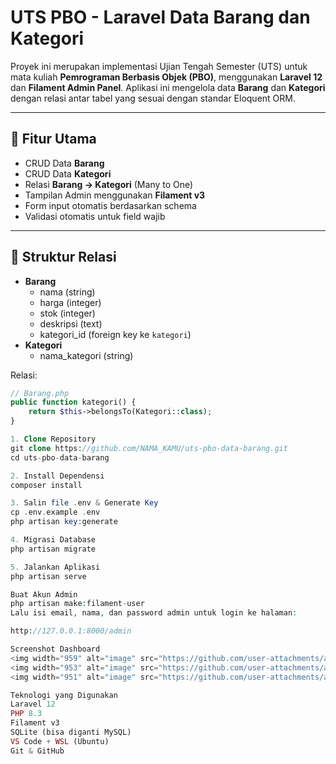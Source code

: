 # UTS PBO - Laravel Data Barang dan Kategori

Proyek ini merupakan implementasi Ujian Tengah Semester (UTS) untuk mata kuliah **Pemrograman Berbasis Objek (PBO)**, menggunakan **Laravel 12** dan **Filament Admin Panel**. Aplikasi ini mengelola data **Barang** dan **Kategori** dengan relasi antar tabel yang sesuai dengan standar Eloquent ORM.

---

## 📌 Fitur Utama

- CRUD Data **Barang**
- CRUD Data **Kategori**
- Relasi **Barang -> Kategori** (Many to One)
- Tampilan Admin menggunakan **Filament v3**
- Form input otomatis berdasarkan schema
- Validasi otomatis untuk field wajib

---

## 📁 Struktur Relasi

- **Barang**
  - nama (string)
  - harga (integer)
  - stok (integer)
  - deskripsi (text)
  - kategori_id (foreign key ke `kategori`)
- **Kategori**
  - nama_kategori (string)

Relasi:
```php
// Barang.php
public function kategori() {
    return $this->belongsTo(Kategori::class);
}

1. Clone Repository
git clone https://github.com/NAMA_KAMU/uts-pbo-data-barang.git
cd uts-pbo-data-barang

2. Install Dependensi
composer install

3. Salin file .env & Generate Key
cp .env.example .env
php artisan key:generate

4. Migrasi Database
php artisan migrate

5. Jalankan Aplikasi
php artisan serve

Buat Akun Admin
php artisan make:filament-user
Lalu isi email, nama, dan password admin untuk login ke halaman:

http://127.0.0.1:8000/admin

Screenshot Dashboard
<img width="959" alt="image" src="https://github.com/user-attachments/assets/7906c02a-82a3-4d47-9928-593720bd02fb" />
<img width="953" alt="image" src="https://github.com/user-attachments/assets/285b171b-0b42-4679-bb9e-ca4f5f7e1637" />
<img width="951" alt="image" src="https://github.com/user-attachments/assets/7256fc34-5a84-47dd-b873-eeb35351c521" />

Teknologi yang Digunakan
Laravel 12
PHP 8.3
Filament v3
SQLite (bisa diganti MySQL)
VS Code + WSL (Ubuntu)
Git & GitHub



